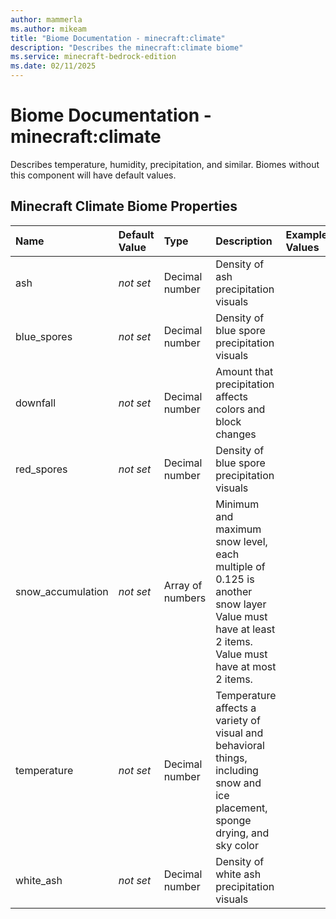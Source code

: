 ```yaml
---
author: mammerla
ms.author: mikeam
title: "Biome Documentation - minecraft:climate"
description: "Describes the minecraft:climate biome"
ms.service: minecraft-bedrock-edition
ms.date: 02/11/2025 
---
```


# Biome Documentation - minecraft:climate

Describes temperature, humidity, precipitation, and similar. Biomes without this component will have default values.


## Minecraft Climate Biome Properties

|Name       |Default Value |Type |Description |Example Values |
|:----------|:-------------|:----|:-----------|:------------- |
| ash | *not set* | Decimal number | Density of ash precipitation visuals |  | 
| blue_spores | *not set* | Decimal number | Density of blue spore precipitation visuals |  | 
| downfall | *not set* | Decimal number | Amount that precipitation affects colors and block changes |  | 
| red_spores | *not set* | Decimal number | Density of blue spore precipitation visuals |  | 
| snow_accumulation | *not set* | Array of numbers | Minimum and maximum snow level, each multiple of 0.125 is another snow layer Value must have at least 2 items. Value must have at most 2 items. |  | 
| temperature | *not set* | Decimal number | Temperature affects a variety of visual and behavioral things, including snow and ice placement, sponge drying, and sky color |  | 
| white_ash | *not set* | Decimal number | Density of white ash precipitation visuals |  | 